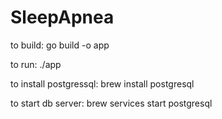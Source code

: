 # SleepApnea

to build:
go build -o app

to run:
./app

to install postgressql:
brew install postgresql

to start db server:
brew services start postgresql

